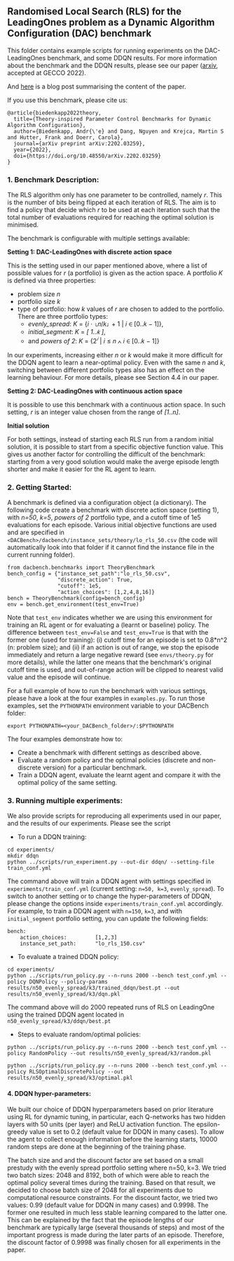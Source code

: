## Randomised Local Search (RLS) for the LeadingOnes problem as a Dynamic Algorithm Configuration (DAC) benchmark

This folder contains example scripts for running experiments on the DAC-LeadingOnes benchmark, and some DDQN results. For more information about the benchmark and the DDQN results, please see our paper ([arxiv](https://arxiv.org/abs/2202.03259), accepted at GECCO 2022).

And [here](https://andrebiedenkapp.github.io/blog/2022/gecco/) is a blog post summarising the content of the paper.

If you use this benchmark, please cite us:
```
@article{biedenkapp2022theory,
  title={Theory-inspired Parameter Control Benchmarks for Dynamic Algorithm Configuration},
  author={Biedenkapp, Andr{\'e} and Dang, Nguyen and Krejca, Martin S and Hutter, Frank and Doerr, Carola},
  journal={arXiv preprint arXiv:2202.03259},
  year={2022},
  doi={https://doi.org/10.48550/arXiv.2202.03259}
}
```

### 1. Benchmark Description:

The RLS algorithm only has one parameter to be controlled, namely *r*. This is the number of bits being flipped at each iteration of RLS. The aim is to find a policy that decide which *r* to be used at each iteration such that the total number of evaluations required for reaching the optimal solution is minimised. 

The benchmark is configurable with multiple settings available:

**Setting 1: DAC-LeadingOnes with discrete action space**

This is the setting used in our paper mentioned above, where a list of possible values for *r* (a portfolio) is given as the action space. A portfolio *K* is defined via three properties:
- problem size *n*
- portfolio size *k*
- type of portfolio: how *k* values of *r* are chosen to added to the portfolio. There are three portfolio types: 
    + *evenly_spread*: *K* = {𝑖 · ⌊𝑛/𝑘⌋ + 1 | 𝑖 ∈ [0..𝑘 − 1]},
    + *initial_segment*: *K* = *[ 1..𝑘 ]*,
    + and *powers of 2*: *K* = {$2^𝑖$ | 𝑖 ≤ 𝑛 ∧ 𝑖 ∈ [0..𝑘 − 1]}

In our experiments, increasing either *n* or *k* would make it more difficult for the DDQN agent to learn a near-optimal policy. Even with the same *n* and *k*, switching between different portfolio types also has an effect on the learning behaviour. For more details, please see Section 4.4 in our paper. 

**Setting 2: DAC-LeadingOnes with continuous action space**

It is possible to use this benchmark with a continuous action space. In such setting, *r* is an integer value chosen from the range of *[1..n]*. 

**Initial solution**

For both settings, instead of starting each RLS run from a random initial solution, it is possible to start from a specific objective function value. This gives us another factor for controlling the difficult of the benchmark: starting from a very good solution would make the averge episode length shorter and make it easier for the RL agent to learn.


### 2. Getting Started:

A benchmark is defined via a configuration object (a dictionary). The following code create a benchmark with discrete action space (setting 1), with *n=50*, *k=5*, *powers of 2* portfolio type, and a cutoff time of 1e5 evaluations for each episode. Various initial objective functions are used and are specified in `<DACBench>/dacbench/instance_sets/theory/lo_rls_50.csv` (the code will automatically look into that folder if it cannot find the instance file in the current running folder).

```
from dacbench.benchmarks import TheoryBenchmark
bench_config = {"instance_set_path":"lo_rls_50.csv",
                "discrete_action": True,
                "cutoff": 1e5,
                "action_choices": [1,2,4,8,16]}
bench = TheoryBenchmark(config=bench_config)
env = bench.get_environment(test_env=True)                
```

Note that `test_env` indicates whether we are using this environment for training an RL agent or for evaluating a (learnt or baseline) policy. The difference between `test_env=False` and `test_env=True` is that with the former one (used for training): (i) cutoff time for an episode is set to 0.8*n^2 (n: problem size); and (ii) if an action is out of range, we stop the episode immediately and return a large negative reward (see `envs/theory.py` for more details), while the latter one means that the benchmark's original cutoff time is used, and out-of-range action will be clipped to nearest valid value and the episode will continue.

For a full example of how to run the benchmark with various settings, please have a look at the four examples in `examples.py`. To run those examples, set the `PYTHONPATH` environment variable to your DACBench folder:
```
export PYTHONPATH=<your_DACBench_folder>/:$PYTHONPATH
```

The four examples demonstrate how to:

- Create a benchmark with different settings as described above. 
- Evaluate a random policy and the optimal policies (discrete and non-discrete version) for a particular benchmark.
- Train a DDQN agent, evaluate the learnt agent and compare it with the optimal policy of the same setting.

### 3. Running multiple experiments:

We also provide scripts for reproducing all experiments used in our paper, and the results of our experiments. Please see the script 

- To run a DDQN training:

```
cd experiments/
mkdir ddqn
python ../scripts/run_experiment.py --out-dir ddqn/ --setting-file train_conf.yml
```

The command above will train a DDQN agent with settings specified in `experiments/train_conf.yml` (current setting: `n=50, k=3`, `evenly_spread`). To switch to another setting or to change the hyper-parameters of DDQN, please change the options inside `experiments/train_conf.yml` accordingly. For example, to train a DDQN agent with `n=150`, `k=3`, and with `initial_segment` portfolio setting, you can update the following fields:

```
bench:
    action_choices:         [1,2,3]
    instance_set_path:      "lo_rls_150.csv"    
```

- To evaluate a trained DDQN policy:

```
cd experiments/
python ../scripts/run_policy.py --n-runs 2000 --bench test_conf.yml --policy DQNPolicy --policy-params results/n50_evenly_spread/k3/trained_ddqn/best.pt --out results/n50_evenly_spread/k3/dqn.pkl
```
The command above will do 2000 repeated runs of RLS on LeadingOne using the trained DDQN agent located in `n50_evenly_spread/k3/ddqn/best.pt`

- Steps to evaluate random/optimal policies:
```
python ../scripts/run_policy.py --n-runs 2000 --bench test_conf.yml --policy RandomPolicy --out results/n50_evenly_spread/k3/random.pkl

python ../scripts/run_policy.py --n-runs 2000 --bench test_conf.yml --policy RLSOptimalDiscretePolicy --out results/n50_evenly_spread/k3/optimal.pkl
```

#### 4. DDQN hyper-parameters:

We built our choice of DDQN hyperparameters based on prior literature using RL for dynamic tuning, in particular, each Q-networks has two hidden layers with 50 units (per layer) and ReLU activation function. The epsilon-greedy value is set to 0.2 (default value for DDQN in many cases). To allow the agent to collect enough information before the learning starts, 10000 random steps are done at the beginning of the training phase. 

The batch size and and the discount factor are set based on a small prestudy with the evenly spread portfolio setting where n=50, k=3. We tried two batch sizes: 2048 and 8192, both of which were able to reach the optimal policy several times during the training. Based on that result, we decided to choose batch size of 2048 for all experiments due to computational resource constraints. For the discount factor, we tried two values: 0.99 (default value for DDQN in many cases) and 0.9998. The former one resulted in much less stable learning compared to the latter one. This can be explained by the fact that the episode lengths of our benchmark are typically large (several thousands of steps) and most of the important progress is made during the later parts of an episode. Therefore, the discount factor of 0.9998 was finally chosen for all experiments in the paper.

